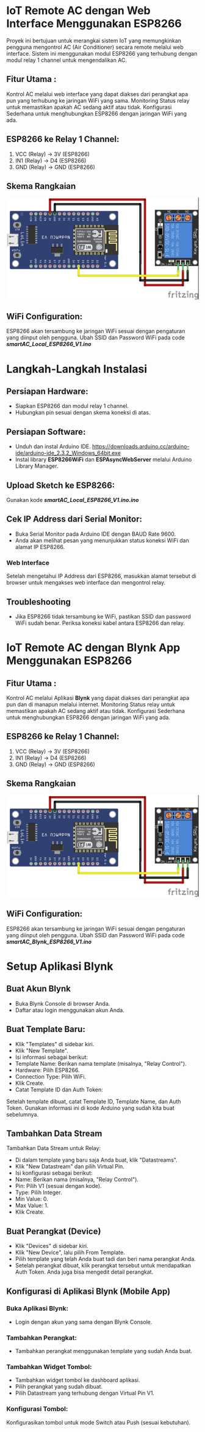 # IoT Remote AC dengan Web Interface Menggunakan ESP8266
Proyek ini bertujuan untuk merangkai sistem IoT yang memungkinkan pengguna mengontrol AC (Air Conditioner) secara remote melalui web interface. Sistem ini menggunakan modul ESP8266 yang terhubung dengan modul relay 1 channel untuk mengendalikan AC.

## Fitur Utama :
Kontrol AC melalui web interface yang dapat diakses dari perangkat apa pun yang terhubung ke jaringan WiFi yang sama.
Monitoring Status relay untuk memastikan apakah AC sedang aktif atau tidak.
Konfigurasi Sederhana untuk menghubungkan ESP8266 dengan jaringan WiFi yang ada.

## ESP8266 ke Relay 1 Channel:
1. VCC (Relay) → 3V (ESP8266)
2. IN1 (Relay) → D4 (ESP8266)
3. GND (Relay) → GND (ESP8266)

## Skema Rangkaian
![Skema](https://raw.githubusercontent.com/sagasitas-indonesia/iot-smart-ac/main/Skema%20Rangkaian.jpg)
   
## WiFi Configuration:
ESP8266 akan tersambung ke jaringan WiFi sesuai dengan pengaturan yang diinput oleh pengguna.
Ubah SSID dan Password WiFi pada code <b><i>smartAC_Local_ESP8266_V1.ino</i></b>

# Langkah-Langkah Instalasi
## Persiapan Hardware:
- Siapkan ESP8266 dan modul relay 1 channel.
- Hubungkan pin sesuai dengan skema koneksi di atas.

## Persiapan Software:
- Unduh dan instal Arduino IDE. <a>https://downloads.arduino.cc/arduino-ide/arduino-ide_2.3.2_Windows_64bit.exe</a>
- Instal library <b>ESP8266WiFi</b> dan <b>ESPAsyncWebServer</b> melalui Arduino Library Manager.

## Upload Sketch ke ESP8266:
Gunakan kode <b><i>smartAC_Local_ESP8266_V1.ino.ino</i></b>

## Cek IP Address dari Serial Monitor:
- Buka Serial Monitor pada Arduino IDE dengan BAUD Rate 9600.
- Anda akan melihat pesan yang menunjukkan status koneksi WiFi dan alamat IP ESP8266.
### Web Interface
Setelah mengetahui IP Address dari ESP8266, masukkan alamat tersebut di browser untuk mengakses web interface dan mengontrol relay.

## Troubleshooting
- Jika ESP8266 tidak tersambung ke WiFi, pastikan SSID dan password WiFi sudah benar.
Periksa koneksi kabel antara ESP8266 dan relay.


# IoT Remote AC dengan Blynk App Menggunakan ESP8266
## Fitur Utama :
Kontrol AC melalui Aplikasi <b>Blynk</b> yang dapat diakses dari perangkat apa pun dan di manapun melalui internet.
Monitoring Status relay untuk memastikan apakah AC sedang aktif atau tidak.
Konfigurasi Sederhana untuk menghubungkan ESP8266 dengan jaringan WiFi yang ada.

## ESP8266 ke Relay 1 Channel:
1. VCC (Relay) → 3V (ESP8266)
2. IN1 (Relay) → D4 (ESP8266)
3. GND (Relay) → GND (ESP8266)

## Skema Rangkaian
![Skema](https://raw.githubusercontent.com/sagasitas-indonesia/iot-smart-ac/main/Skema%20Rangkaian.jpg)
   
## WiFi Configuration:
ESP8266 akan tersambung ke jaringan WiFi sesuai dengan pengaturan yang diinput oleh pengguna.
Ubah SSID dan Password WiFi pada code <b><i>smartAC_Blynk_ESP8266_V1.ino</i></b>

# Setup Aplikasi Blynk
## Buat Akun Blynk
- Buka Blynk Console di browser Anda.
- Daftar atau login menggunakan akun Anda.

## Buat Template Baru:
- Klik "Templates" di sidebar kiri.
- Klik "New Template".
- Isi informasi sebagai berikut:
- Template Name: Berikan nama template (misalnya, "Relay Control").
- Hardware: Pilih ESP8266.
- Connection Type: Pilih WiFi.
- Klik Create.
- Catat Template ID dan Auth Token:

Setelah template dibuat, catat Template ID, Template Name, dan Auth Token.
Gunakan informasi ini di kode Arduino yang sudah kita buat sebelumnya.

## Tambahkan Data Stream
Tambahkan Data Stream untuk Relay:
- Di dalam template yang baru saja Anda buat, klik "Datastreams".
- Klik "New Datastream" dan pilih Virtual Pin.
- Isi konfigurasi sebagai berikut:
- Name: Berikan nama (misalnya, "Relay Control").
- Pin: Pilih V1 (sesuai dengan kode).
- Type: Pilih Integer.
- Min Value: 0.
- Max Value: 1.
- Klik Create.
  
## Buat Perangkat (Device)
- Klik "Devices" di sidebar kiri.
- Klik "New Device", lalu pilih From Template.
- Pilih template yang telah Anda buat tadi dan beri nama perangkat Anda.
- Setelah perangkat dibuat, klik perangkat tersebut untuk mendapatkan Auth Token. Anda juga bisa mengedit detail perangkat.
  
## Konfigurasi di Aplikasi Blynk (Mobile App)
### Buka Aplikasi Blynk:
- Login dengan akun yang sama dengan Blynk Console.
### Tambahkan Perangkat:
- Tambahkan perangkat menggunakan template yang sudah Anda buat.
### Tambahkan Widget Tombol:
- Tambahkan widget tombol ke dashboard aplikasi.
- Pilih perangkat yang sudah dibuat.
- Pilih Datastream yang terhubung dengan Virtual Pin V1.
### Konfigurasi Tombol:
Konfigurasikan tombol untuk mode Switch atau Push (sesuai kebutuhan).

